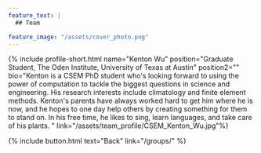 ```yaml
---
feature_text: |
  ## Team

feature_image: "/assets/cover_photo.png"
---
```

{% include profile-short.html name="Kenton Wu" position="Graduate Student, The Oden Institute, University of Texas at Austin" position2=""  bio="Kenton is a CSEM PhD student who's looking forward to using the power of computation to tackle the biggest questions in science and engineering. His research interests include climatology and finite element methods. Kenton's parents have always worked hard to get him where he is now, and he hopes to one day help others by creating something for them to stand on. In his free time, he likes to sing, learn languages, and take care of his plants. 
" link="/assets/team_profile/CSEM_Kenton_Wu.jpg"%}



[]()


{% include button.html text="Back" link="/groups/" %}
